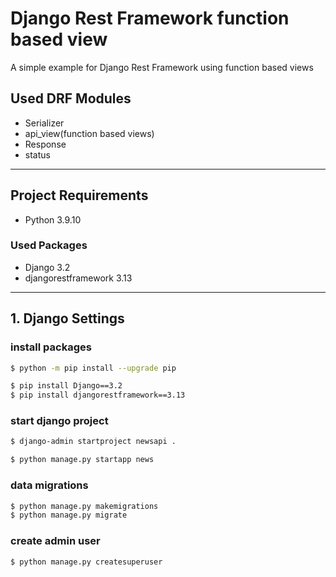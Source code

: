 # Django Rest Framework function based view
A simple example for Django Rest Framework using function based views

## Used DRF Modules
- Serializer
- api_view(function based views)
- Response
- status

---

## Project Requirements

- Python 3.9.10

### Used Packages
- Django 3.2
- djangorestframework 3.13
---

## 1. Django Settings
### install packages

```bash
$ python -m pip install --upgrade pip

$ pip install Django==3.2
$ pip install djangorestframework==3.13
```

### start django project
```bash
$ django-admin startproject newsapi .

$ python manage.py startapp news
```

### data migrations
```bash
$ python manage.py makemigrations
$ python manage.py migrate
```

### create admin user
```bash
$ python manage.py createsuperuser
```
